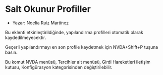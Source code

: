 # Salt Okunur Profiller

* Yazar: Noelia Ruiz Martínez

Bu eklenti etkinleştirildiğinde, yapılandırma profilleri otomatik olarak
kaydedilmeyecektir.

Geçerli yapılandırmayı en son profile kaydetmek için NVDA+Shift+P tuşuna
basın.

Bu komut NVDA menüsü, Tercihler alt menüsü, Girdi Hareketleri iletişim
kutusu, Konfigürasyon kategorisinden değiştirilebilir.
